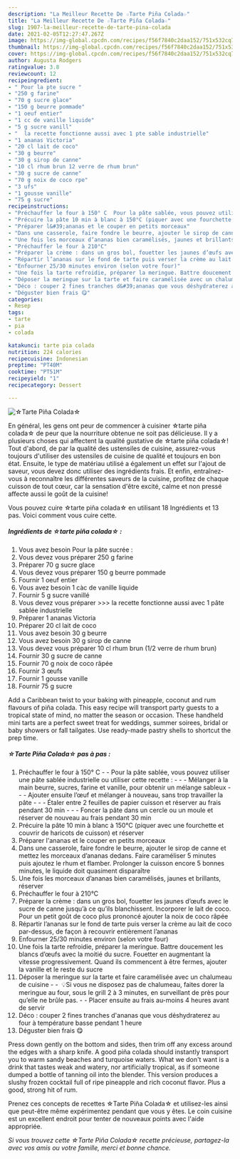 ```yaml
---
description: "La Meilleur Recette De ☆Tarte Piña Colada☆"
title: "La Meilleur Recette De ☆Tarte Piña Colada☆"
slug: 1907-la-meilleur-recette-de-tarte-pina-colada
date: 2021-02-05T12:27:47.267Z
image: https://img-global.cpcdn.com/recipes/f56f7840c2daa152/751x532cq70/☆tarte-pina-colada☆-photo-principale-de-la-recette.jpg
thumbnail: https://img-global.cpcdn.com/recipes/f56f7840c2daa152/751x532cq70/☆tarte-pina-colada☆-photo-principale-de-la-recette.jpg
cover: https://img-global.cpcdn.com/recipes/f56f7840c2daa152/751x532cq70/☆tarte-pina-colada☆-photo-principale-de-la-recette.jpg
author: Augusta Rodgers
ratingvalue: 3.8
reviewcount: 12
recipeingredient:
- " Pour la pte sucre "
- "250 g farine"
- "70 g sucre glace"
- "150 g beurre pommade"
- "1 oeuf entier"
- "1 cc de vanille liquide"
- "5 g sucre vanill"
- "  la recette fonctionne aussi avec 1 pte sable industrielle"
- "1 ananas Victoria"
- "20 cl lait de coco"
- "30 g beurre"
- "30 g sirop de canne"
- "10 cl rhum brun 12 verre de rhum brun"
- "30 g sucre de canne"
- "70 g noix de coco rpe"
- "3 ufs"
- "1 gousse vanille"
- "75 g sucre"
recipeinstructions:
- "Préchauffer le four à 150° C  Pour la pâte sablée, vous pouvez utiliser une pâte sablée industrielle ou utiliser cette recette :   - Mélanger à la main beurre, sucres, farine et vanille, pour obtenir un mélange sableux  - Ajouter ensuite l’œuf et mélanger à nouveau, sans trop travailler la pâte  - Étaler entre 2 feuilles de papier cuisson et réserver au frais pendant 30 min  - Foncer la pâte dans un cercle ou un moule et réserver de nouveau au frais pendant 30 min"
- "Précuire la pâte 10 min à blanc à 150°C (piquer avec une fourchette et couvrir de haricots de cuisson) et réserver"
- "Préparer l&#39;ananas et le couper en petits morceaux"
- "Dans une casserole, faire fondre le beurre, ajouter le sirop de canne et mettez les morceaux d’ananas dedans. Faire caraméliser 5 minutes puis ajoutez le rhum et flamber. Prolonger la cuisson encore 5 bonnes minutes, le liquide doit quasiment disparaître"
- "Une fois les morceaux d’ananas bien caramélisés, jaunes et brillants, réserver"
- "Préchauffer le four à 210°C"
- "Préparer la crème : dans un gros bol, fouetter les jaunes d’œufs avec le sucre de canne jusqu’à ce qu’ils blanchissent. Incorporer le lait de coco. Pour un petit goût de coco plus prononcé ajouter la noix de coco râpée"
- "Répartir l’ananas sur le fond de tarte puis verser la crème au lait de coco par-dessus, de façon à recouvrir entièrement l’ananas"
- "Enfourner 25/30 minutes environ (selon votre four)"
- "Une fois la tarte refroidie, préparer la meringue. Battre doucement les blancs d’œufs avec la moitié du sucre. Fouetter en augmentant la vitesse progressivement. Quand ils commencent à être fermes, ajouter la vanille et le reste du sucre"
- "Déposer la meringue sur la tarte et faire caramélisée avec un chalumeau de cuisine   💡Si vous ne disposez pas de chalumeau, faites dorer la meringue au four, sous le grill 2 à 3 minutes, en surveillant de près pour qu’elle ne brûle pas.  Placer ensuite au frais au-moins 4 heures avant de servir"
- "Déco : couper 2 fines tranches d&#39;ananas que vous déshydraterez au four à température basse pendant 1 heure"
- "Déguster bien frais 😋"
categories:
- Resep
tags:
- tarte
- pia
- colada

katakunci: tarte pia colada 
nutrition: 224 calories
recipecuisine: Indonesian
preptime: "PT40M"
cooktime: "PT51M"
recipeyield: "1"
recipecategory: Dessert

---
```



![☆Tarte Piña Colada☆](https://img-global.cpcdn.com/recipes/f56f7840c2daa152/751x532cq70/☆tarte-pina-colada☆-photo-principale-de-la-recette.jpg)

En général, les gens ont peur de commencer à cuisiner ☆tarte piña colada☆ de peur que la nourriture obtenue ne soit pas délicieuse. Il y a plusieurs choses qui affectent la qualité gustative de ☆tarte piña colada☆! Tout d'abord, de par la qualité des ustensiles de cuisine, assurez-vous toujours d'utiliser des ustensiles de cuisine de qualité et toujours en bon état. Ensuite, le type de matériau utilisé a également un effet sur l'ajout de saveur, vous devez donc utiliser des ingrédients frais. Et enfin, entraînez-vous à reconnaître les différentes saveurs de la cuisine, profitez de chaque cuisson de tout cœur, car la sensation d'être excité, calme et non pressé affecte aussi le goût de la cuisine!

<!--inarticleads1-->

Vous pouvez cuire ☆tarte piña colada☆ en utilisant 18 Ingrédients et 13 pas. Voici comment vous cuire cette.

##### Ingrédients de ☆tarte piña colada☆ :

1. Vous avez besoin  Pour la pâte sucrée :
1. Vous devez vous préparer 250 g farine
1. Préparer 70 g sucre glace
1. Vous devez vous préparer 150 g beurre pommade
1. Fournir 1 oeuf entier
1. Vous avez besoin 1 càc de vanille liquide
1. Fournir 5 g sucre vanillé
1. Vous devez vous préparer  &gt;&gt;&gt; la recette fonctionne aussi avec 1 pâte sablée industrielle
1. Préparer 1 ananas Victoria
1. Préparer 20 cl lait de coco
1. Vous avez besoin 30 g beurre
1. Vous avez besoin 30 g sirop de canne
1. Vous devez vous préparer 10 cl rhum brun (1/2 verre de rhum brun)
1. Fournir 30 g sucre de canne
1. Fournir 70 g noix de coco râpée
1. Fournir 3 œufs
1. Fournir 1 gousse vanille
1. Fournir 75 g sucre


Add a Caribbean twist to your baking with pineapple, coconut and rum flavours of piña colada. This easy recipe will transport party guests to a tropical state of mind, no matter the season or occasion. These handheld mini tarts are a perfect sweet treat for weddings, summer soirees, bridal or baby showers or fall tailgates. Use ready-made pastry shells to shortcut the prep time. 

<!--inarticleads2-->

##### ☆Tarte Piña Colada☆ pas à pas :

1. Préchauffer le four à 150° C -  - Pour la pâte sablée, vous pouvez utiliser une pâte sablée industrielle ou utiliser cette recette :  -  - - Mélanger à la main beurre, sucres, farine et vanille, pour obtenir un mélange sableux -  - - Ajouter ensuite l’œuf et mélanger à nouveau, sans trop travailler la pâte -  - - Étaler entre 2 feuilles de papier cuisson et réserver au frais pendant 30 min -  - - Foncer la pâte dans un cercle ou un moule et réserver de nouveau au frais pendant 30 min
1. Précuire la pâte 10 min à blanc à 150°C (piquer avec une fourchette et couvrir de haricots de cuisson) et réserver
1. Préparer l&#39;ananas et le couper en petits morceaux
1. Dans une casserole, faire fondre le beurre, ajouter le sirop de canne et mettez les morceaux d’ananas dedans. Faire caraméliser 5 minutes puis ajoutez le rhum et flamber. Prolonger la cuisson encore 5 bonnes minutes, le liquide doit quasiment disparaître
1. Une fois les morceaux d’ananas bien caramélisés, jaunes et brillants, réserver
1. Préchauffer le four à 210°C
1. Préparer la crème : dans un gros bol, fouetter les jaunes d’œufs avec le sucre de canne jusqu’à ce qu’ils blanchissent. Incorporer le lait de coco. Pour un petit goût de coco plus prononcé ajouter la noix de coco râpée
1. Répartir l’ananas sur le fond de tarte puis verser la crème au lait de coco par-dessus, de façon à recouvrir entièrement l’ananas
1. Enfourner 25/30 minutes environ (selon votre four)
1. Une fois la tarte refroidie, préparer la meringue. Battre doucement les blancs d’œufs avec la moitié du sucre. Fouetter en augmentant la vitesse progressivement. Quand ils commencent à être fermes, ajouter la vanille et le reste du sucre
1. Déposer la meringue sur la tarte et faire caramélisée avec un chalumeau de cuisine -  -  💡Si vous ne disposez pas de chalumeau, faites dorer la meringue au four, sous le grill 2 à 3 minutes, en surveillant de près pour qu’elle ne brûle pas. -  - Placer ensuite au frais au-moins 4 heures avant de servir
1. Déco : couper 2 fines tranches d&#39;ananas que vous déshydraterez au four à température basse pendant 1 heure
1. Déguster bien frais 😋


Press down gently on the bottom and sides, then trim off any excess around the edges with a sharp knife. A good piña colada should instantly transport you to warm sandy beaches and turquoise waters. What we don&#39;t want is a drink that tastes weak and watery, nor artificially tropical, as if someone dumped a bottle of tanning oil into the blender. This version produces a slushy frozen cocktail full of ripe pineapple and rich coconut flavor. Plus a good, strong hit of rum. 

<!--inarticleads1-->

<p>
Prenez ces concepts de recettes ☆Tarte Piña Colada☆ et utilisez-les ainsi que peut-être même expérimentez pendant que vous y êtes. Le coin cuisine est un excellent endroit pour tenter de nouveaux points avec l'aide appropriée.
</p>

<p>
<i>Si vous trouvez cette ☆Tarte Piña Colada☆ recette précieuse, partagez-la avec vos amis ou votre famille, merci et bonne chance.</i>
</p>
